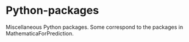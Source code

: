 # Python-packages
Miscellaneous Python packages. Some correspond to the packages in MathematicaForPrediction.
